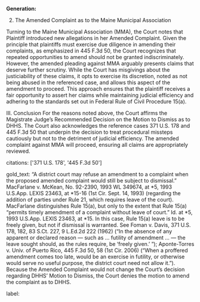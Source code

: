 **Generation:**

2. The Amended Complaint as to the Maine Municipal Association

Turning to the Maine Municipal Association (MMA), the Court notes that Plaintiff introduced new allegations in her Amended Complaint. Given the principle that plaintiffs must exercise due diligence in amending their complaints, as emphasized in 445 F.3d 50, the Court recognizes that repeated opportunities to amend should not be granted indiscriminately. However, the amended pleading against MMA arguably presents claims that deserve further scrutiny. While the Court has misgivings about the justiciability of these claims, it opts to exercise its discretion, noted as not being abused in the referenced case, and allows this aspect of the amendment to proceed. This approach ensures that the plaintiff receives a fair opportunity to assert her claims while maintaining judicial efficiency and adhering to the standards set out in Federal Rule of Civil Procedure 15(a).

III. Conclusion
For the reasons noted above, the Court affirms the Magistrate Judge’s Recommended Decision on the Motion to Dismiss as to DHHS. The Court also acknowledges the reference cases 371 U.S. 178 and 445 F.3d 50 that underpin the decision to treat procedural missteps cautiously but not to the detriment of judicial efficiency. The amended complaint against MMA will proceed, ensuring all claims are appropriately reviewed.

citations: ['371 U.S. 178', '445 F.3d 50']

gold_text: “A district court may refuse an amendment to a complaint when the proposed amended complaint would still be subject to dismissal.” MacFarlane v. McKean, No. 92-2390, 1993 WL 349674, at *5, 1993 U.S.App. LEXIS 23463, at *15-16 (1st Cir. Sept. 14, 1993) (regarding the addition of parties under Rule 21, which requires leave of the court). MacFarlane distinguishes Rule 15(a), but only to the extent that Rule 15(a) “permits timely amendment of a complaint without leave of court.” Id. at *5, 1993 U.S.App. LEXIS 23463, at *15. In this case, Rule 15(a) leave is to be freely given, but not if dismissal is warranted. See Foman v. Davis, 371 U.S. 178, 182, 83 S.Ct. 227, 9 L.Ed.2d 222 (1962) (“In the absence of any apparent or declared reason — such as ... futility of amendment ... — the leave sought should, as the rules require, be ‘freely given.’ ”); Aponte-Torres v. Univ. of Puerto Rico, 445 F.3d 50, 58 (1st Cir. 2006) (“When a proffered amendment comes too late, would be an exercise in futility, or otherwise would serve no useful purpose, the district court need not allow it.”). Because the Amended Complaint would not change the Court’s decision regarding DHHS’ Motion to Dismiss, the Court denies the motion to amend the complaint as to DHHS.

label: 
